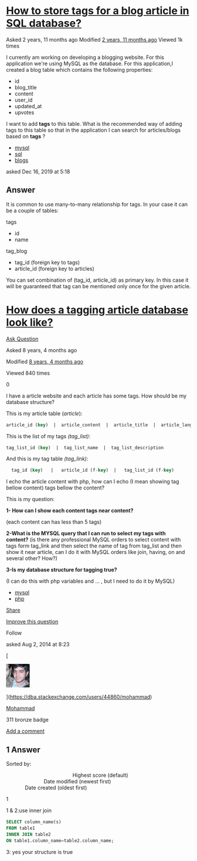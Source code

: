 # [How to store tags for a blog article in SQL database?](https://stackoverflow.com/questions/59350887/how-to-store-tags-for-a-blog-article-in-sql-database)


Asked 2 years, 11 months ago Modified [2 years, 11 months ago](https://stackoverflow.com/questions/59350887/how-to-store-tags-for-a-blog-article-in-sql-database?lastactivity "2019-12-16 05:34:59Z") Viewed 1k times

I currently am working on developing a blogging website. For this application we're using MySQL as the database. For this application,I created a blog table which contains the following properties:

-   id
-   blog_title
-   content
-   user_id
-   updated_at
-   upvotes

I want to add **tags** to this table. What is the recommended way of adding tags to this table so that in the application I can search for articles/blogs based on **tags** ?

-   [mysql](https://stackoverflow.com/questions/tagged/mysql "show questions tagged 'mysql'")
-   [sql](https://stackoverflow.com/questions/tagged/sql "show questions tagged 'sql'")
-   [blogs](https://stackoverflow.com/questions/tagged/blogs)

asked Dec 16, 2019 at 5:18


## Answer

It is common to use many-to-many relationship for tags. In your case it can be a couple of tables:

tags

-   id
-   name

tag_blog

-   tag_id (foreign key to tags)
-   article_id (foreign key to articles)

You can set combination of (tag_id, article_id) as primary key. In this case it will be guaranteed that tag can be mentioned only once for the given article.






# [How does a tagging article database look like?](https://dba.stackexchange.com/questions/72986/how-does-a-tagging-article-database-look-like)

[Ask Question](https://dba.stackexchange.com/questions/ask)

Asked 8 years, 4 months ago

Modified [8 years, 4 months ago](https://dba.stackexchange.com/questions/72986/how-does-a-tagging-article-database-look-like?lastactivity "2014-08-02 12:51:45Z")

Viewed 840 times

0

[](https://dba.stackexchange.com/posts/72986/timeline)

I have a article website and each article has some tags. How should be my database structure?

This is my article table (_article_):

```sql
article_id (key)  |  article_content  |  article_title  |  article_lang_id
```

This is the list of my tags _(tag_list):_

```sql
tag_list_id (key)  |  tag_list_name  |  tag_list_description
```

And this is my tag table _(tag_link)_:

```sql
  tag_id (key)   |   article_id (f-key)  |   tag_list_id (f-key)
```

I echo the article content with php, how can I echo (I mean showing tag bellow content) tags bellow the content?

This is my question:

**1- How can I show each content tags near content?**

(each content can has less than 5 tags)

**2-What is the MYSQL query that I can run to select my tags with content?** (is there any professional MySQL orders to select content with tags form tag_link and then select the name of tag from tag_list and then show it near article, can I do it with MySQL orders like join, having, on and several other? How?)

**3-Is my database structure for tagging true?**

(I can do this with php variables and ... , but I need to do it by MySQL)

-   [mysql](https://dba.stackexchange.com/questions/tagged/mysql "show questions tagged 'mysql'")
-   [php](https://dba.stackexchange.com/questions/tagged/php "show questions tagged 'php'")

[Share](https://dba.stackexchange.com/q/72986 "Short permalink to this question")

[Improve this question](https://dba.stackexchange.com/posts/72986/edit)

Follow

asked Aug 2, 2014 at 8:23

[

![Mohammad's user avatar](media/Mohammad's_user_avatar.jpg)

](https://dba.stackexchange.com/users/44860/mohammad)

[Mohammad](https://dba.stackexchange.com/users/44860/mohammad)

311 bronze badge

[Add a comment](https://dba.stackexchange.com/questions/72986/how-does-a-tagging-article-database-look-like# "Use comments to ask for more information or suggest improvements. Avoid answering questions in comments.")

## 1 Answer

Sorted by:

                                              Highest score (default)                                                                   Date modified (newest first)                                                                   Date created (oldest first)                              

1

[](https://dba.stackexchange.com/posts/72996/timeline)

1 & 2:use inner join

```sql
SELECT column_name(s)
FROM table1
INNER JOIN table2
ON table1.column_name=table2.column_name;
```

3: yes your structure is true